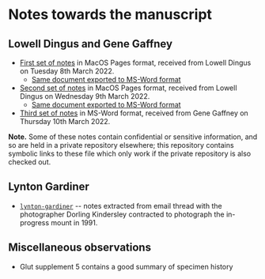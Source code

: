 # Notes towards the manuscript


## Lowell Dingus and Gene Gaffney

* [First set of notes](Barosaurus%20with%20LD%202nd%20ed.pages) in MacOS Pages format, received from Lowell Dingus on Tuesday 8th March 2022.
  * [Same document exported to MS-Word format](Barosaurus%20with%20LD%202nd%20ed.docx)
* [Second set of notes](reply%20to%20Taylor%20Mar%208,%2022.pages) in MacOS Pages format, received from Lowell Dingus on Wednesday 9th March 2022.
  * [Same document exported to MS-Word format](reply%20to%20Taylor%20Mar%208,%2022.docx)
* [Third set of notes](Taylor%20reply%20Mar%209,%2022.docx) in MS-Word format, received from Gene Gaffney on Thursday 10th March 2022.

**Note.** Some of these notes contain confidential or sensitive information, and so are held in a private repository elsewhere; this repository contains symbolic links to these file which only work if the private repository is also checked out.

## Lynton Gardiner

* [`lynton-gardiner`](lynton-gardiner) -- notes extracted from email thread with the photographer Dorling Kindersley contracted to photograph the in-progress mount in 1991.


## Miscellaneous observations

* Glut supplement 5 contains a good summary of specimen history


